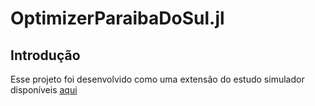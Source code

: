# OptimizerParaibaDoSul.jl

## Introdução

Esse projeto foi desenvolvido como uma extensão do estudo simulador disponíveis [aqui](http://www.inea.rj.gov.br/ar-agua-e-solo/seguranca-hidrica/resolucoes-ana/)